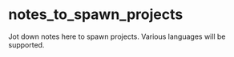 # notes_to_spawn_projects
Jot down notes here to spawn projects. Various languages will be supported.
